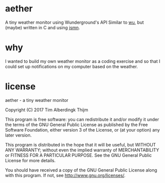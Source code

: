 # aether
A tiny weather monitor using Wunderground's API
Similar to [wu](https://github.com/sramsay/wu), but (maybe) written in C and using [jsmn](https://github.com/zserge/jsmn/).
# why
I wanted to build my own weather monitor as a coding exercise and so that I could set up notifications on my computer based on the weather.
# license
aether - a tiny weather monitor

Copyright (C) 2017  Tim Alberdingk Thijm

This program is free software: you can redistribute it and/or modify
it under the terms of the GNU General Public License as published by
the Free Software Foundation, either version 3 of the License, or
(at your option) any later version.

This program is distributed in the hope that it will be useful,
but WITHOUT ANY WARRANTY; without even the implied warranty of
MERCHANTABILITY or FITNESS FOR A PARTICULAR PURPOSE.  See the
GNU General Public License for more details.

You should have received a copy of the GNU General Public License
along with this program.  If not, see <http://www.gnu.org/licenses/>.

